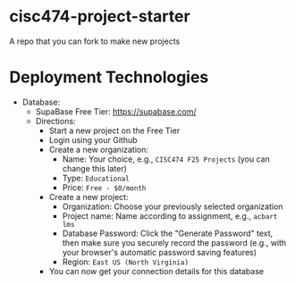 # cisc474-project-starter
A repo that you can fork to make new projects


# Deployment Technologies

* Database:
  * SupaBase Free Tier: https://supabase.com/
  * Directions:
    * Start a new project on the Free Tier
    * Login using your Github
    * Create a new organization:
      * Name: Your choice, e.g., `CISC474 F25 Projects` (you can change this later)
      * Type: `Educational`
      * Price: `Free - $0/month`
    * Create a new project:
      * Organization: Choose your previously selected organization
      * Project name: Name according to assignment, e.g., `acbart lms`
      * Database Password: Click the "Generate Password" text, then make sure you securely record the password (e.g., with your browser's automatic password saving features)
      * Region: `East US (North Virginia)`
    * You can now get your connection details for this database
